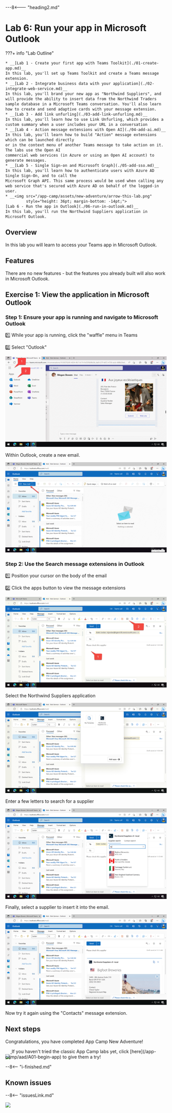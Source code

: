 ---8<--- "heading2.md"

# Lab 6: Run your app in Microsoft Outlook

???+ info "Lab Outline"

    * __[Lab 1 - Create your first app with Teams Toolkit](./01-create-app.md)__
    In this lab, you'll set up Teams Toolkit and create a Teams message extension.
    * __[Lab 2 - Integrate business data with your application](./02-integrate-web-service.md)__
    In this lab, you'll brand your new app as "Northwind Suppliers", and will provide the ability to insert data from the Northwind Traders sample database in a Microsoft Teams conversation. You'll also learn how to create and send adaptive cards with your message extension.
    * __[Lab 3 - Add link unfurling](./03-add-link-unfurling.md)__
    In this lab, you'll learn how to use Link Unfurling, which provides a custom summary when a user includes your URL in a conversation
    * __[Lab 4 - Action message extensions with Open AI](./04-add-ai.md)__
    In this lab, you'll learn how to build "Action" message extensions which can be launched directly
    or in the context menu of another Teams message to take action on it. The labs use the Open AI
    commercial web services (in Azure or using an Open AI account) to generate messages.
    * __[Lab 5 - Single Sign-on and Microsoft Graph](./05-add-sso.md)__
    In this lab, you'll learn how to authenticate users with Azure AD Single Sign-On, and to call the
    Microsoft Graph API. This same process would be used when calling any
    web service that's secured with Azure AD on behalf of the logged-in user.
    * __<img src="/app-camp/assets/new-adventure/arrow-this-lab.png"
             style="height: 36pt; margin-bottom: -14pt;">
    [Lab 6 - Run the app in Outlook](./06-run-in-outlook.md)__
    In this lab, you'll run the Northwind Suppliers application in Microsoft Outlook.

## Overview

In this lab you will learn to access your Teams app in Microsoft Outlook.

## Features

There are no new features - but the features you already built will also work in Microsoft Outlook.

## Exercise 1: View the application in Microsoft Outlook

### Step 1: Ensure your app is running and navigate to Microsoft Outlook

1️⃣ While your app is running, click the "waffle" menu in Teams

2️⃣ Select "Outlook" 

![Caption](../assets/new-adventure/Lab06-001-Outlook1.png)

Within Outlook, create a new email.

![Caption](../assets/new-adventure/Lab06-002-Outlook2.png)

### Step 2: Use the Search message extensions in Outlook

1️⃣ Position your cursor on the body of the email

2️⃣ Click the apps button to view the message extensions

![Caption](../assets/new-adventure/Lab06-003-Outlook3.png)

Select the Northwind Suppliers application

![Caption](../assets/new-adventure/Lab06-004-Outlook4.png)

Enter a few letters to search for a supplier

![Caption](../assets/new-adventure/Lab06-006-Outlook6.png)

Finally, select a supplier to insert it into the email.

![Caption](../assets/new-adventure/Lab06-007-Outlook7.png)

Now try it again using the "Contacts" message extension.

## Next steps

Congratulations, you have completed App Camp New Adventure!

<a href="/app-camp/aad/A01-begin-app/">
<img src="/app-camp/assets/new-adventure/arrow-next-step.png"
             style="height: 36pt; margin-bottom: -14pt;">
</a>
If you haven't tried the classic App Camp labs yet, click [here](/app-camp/aad/A01-begin-app) to give them a try!

--8<-- "i-finished.md"

## Known issues

--8<-- "issuesLink.md"


<img src="https://pnptelemetry.azurewebsites.net/app-camp/new-adventure/Lab06" />

